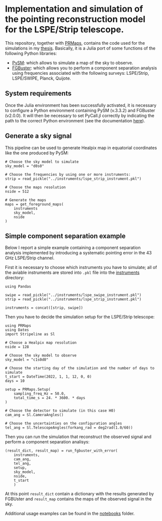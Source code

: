 # Implementation and simulation of the pointing reconstruction model for the LSPE/Strip telescope.

This repository, together with [PRMaps](https://github.com/teob97/PRMaps.jl), contains the code used for the simulations in my [thesis](Thesis.pdf). Basically, it is a Julia port of some functions of the following Python libraries:
- [PySM](https://github.com/galsci/pysm): which allows to simulate a map of the sky to observe.
- [FGBuster](https://github.com/fgbuster/fgbuster): which allows you to perform a component separation analysis using frequencies associated with the following surveys: LSPE/Strip, LSPE/SWIPE, Planck, Quijote.

## System requirements

Once the Julia environment has been successfully activated, it is necessary to configure a Python environment containing PySM (v.3.3.2) and FGBuster (v2.0.0). It will then be necessary to set PyCall.jl correctly by indicating the path to the correct Python environment (see the documentation [here](https://github.com/JuliaPy/PyCall.jl#specifying-the-python-version)).

## Generate a sky signal

This pipeline can be used to generate Healpix map in equatorial coordinates like the one produced by PySM:
```
# Choose the sky model to simulate
sky_model = "d0s0"

# Choose the frequencies by using one or more instruments:
strip = read_pickle("../instruments/lspe_strip_instrument.pkl")

# Choose the maps resolution
nside = 512

# Generate the maps
maps = get_foreground_maps(
    instruments
    sky_model, 
    nside
)
```

## Simple component separation example

Below I report a simple example containing a component separation analysis implemented by introducing a systematic pointing error in the 43 GHz LSPE/Strip channel.

First it is necessary to choose which instruments you have to simulate; all of the aviable instruments are stored into `.pkl` file into the [instruments](instruments) directory:

```
using Pandas

swipe = read_pickle("../instruments/lspe_swipe_instrument.pkl")
strip = read_pickle("../instruments/lspe_strip_instrument.pkl")

instruments = concat([strip, swipe])
```

Then you have to decide the simulation setup for the LSPE/Strip telescope:

```
using PRMaps
using Dates
import Stripeline as Sl

# Choose a Healpix map resolution
nside = 128

# Choose the sky model to observe
sky_model = "c1s0d0"

# Choose the starting day of the simulation and the number of days to simulate 
t_start = DateTime(2022, 1, 1, 12, 0, 0)
days = 10
    
setup = PRMaps.Setup(
    sampling_freq_Hz = 50.0,
    total_time_s = 24. * 3600. * days
)

# Choose the detector to simulate (in this case H0)
cam_ang = Sl.CameraAngles()

# Choose the uncertainties on the configuration angles
tel_ang = Sl.TelescopeAngles(forkang_rad = deg2rad(1.0/60))
```

Then you can run the simulation that reconstruct the observed signal and perform a component separation analisys:

```
(result_dict, result_map) = run_fgbuster_with_error(
    instruments, 
    cam_ang, 
    tel_ang, 
    setup, 
    sky_model, 
    nside, 
    t_start
    )
```
At this point `result_dict` contain a dictionary with the results generated by FGBUster and `result_map` contains the maps of the observed signal in the sky.

Additional usage examples can be found in the [notebooks](notebooks) folder.
